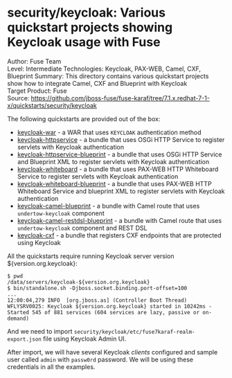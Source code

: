 security/keycloak: Various quickstart projects showing Keycloak usage with Fuse
======================================================
Author: Fuse Team  
Level: Intermediate
Technologies: Keycloak, PAX-WEB, Camel, CXF, Blueprint
Summary: This directory contains various quickstart projects show how to integrate Camel, CXF and Blueprint with Keycloak  
Target Product: Fuse  
Source: <https://github.com/jboss-fuse/fuse-karaf/tree/7.1.x.redhat-7-1-x/quickstarts/security/keycloak>  

The following quickstarts are provided out of the box:

* [keycloak-war]() - a WAR that uses `KEYCLOAK` authentication method
* [keycloak-httpservice]() - a bundle that uses OSGi HTTP Service to register servlets with Keycloak authentication
* [keycloak-httpservice-blueprint]() - a bundle that uses OSGi HTTP Service and Blueprint XML to register servlets with Keycloak authentication
* [keycloak-whiteboard]() - a bundle that uses PAX-WEB HTTP Whiteboard Service to register servlets with Keycloak authentication
* [keycloak-whiteboard-blueprint]() - a bundle that uses PAX-WEB HTTP Whiteboard Service and blueprint XML to register servlets with Keycloak authentication
* [keycloak-camel-blueprint]() - a bundle with Camel route that uses `undertow-keycloak` component
* [keycloak-camel-restdsl-blueprint]() - a bundle with Camel route that uses `undertow-keycloak` component and REST DSL
* [keycloak-cxf]() - a bundle that registers CXF endpoints that are protected using Keycloak

All the quickstarts require running Keycloak server version ${version.org.keycloak}:

    $ pwd
    /data/servers/keycloak-${version.org.keycloak}
    $ bin/standalone.sh -Djboss.socket.binding.port-offset=100
    ...
    12:00:04,279 INFO  [org.jboss.as] (Controller Boot Thread) WFLYSRV0025: Keycloak ${version.org.keycloak} started in 10242ms - Started 545 of 881 services (604 services are lazy, passive or on-demand)

And we need to import `security/keycloak/etc/fuse7karaf-realm-export.json` file using Keycloak Admin UI.

After import, we will have several Keycloak _clients_ configured and sample user called `admin` with `passw0rd` password.
We will be using these credentials in all the examples.
